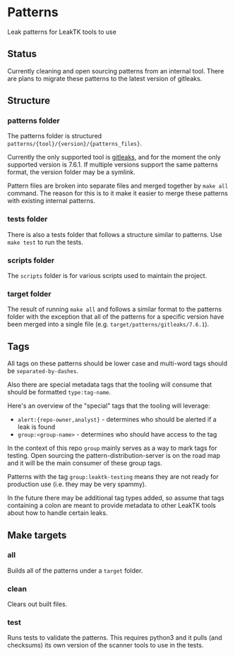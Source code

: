 # Patterns

Leak patterns for LeakTK tools to use

## Status

Currently cleaning and open sourcing patterns from an
internal tool. There are plans to migrate these patterns to the
latest version of gitleaks.

## Structure

### patterns folder

The patterns folder is structured `patterns/{tool}/{version}/{patterns_files}`.

Currently the only supported tool is
[gitleaks](https://github.com/zricethezav/gitleaks),
and for the moment the only supported version is 7.6.1. If multiple versions
support the same patterns format, the version folder may be a symlink.

Pattern files are broken into separate files and merged together by `make all`
command. The reason for this is to it make it easier to merge these patterns
with existing internal patterns.

### tests folder

There is also a tests folder that follows a structure similar to patterns.
Use `make test` to run the tests.

### scripts folder

The `scripts` folder is for various scripts used to maintain the project.

### target folder

The result of running `make all` and follows a similar format to the patterns
folder with the exception that all of the patterns for a specific version have
been merged into a single file (e.g. `target/patterns/gitleaks/7.6.1`).

## Tags

All tags on these patterns should be lower case and multi-word tags should be
`separated-by-dashes`.

Also there are special metadata tags that the tooling will consume that should
be formatted `type:tag-name`.

Here's an overview of the "special" tags that the tooling will leverage:

* `alert:{repo-owner,analyst}` - determines who should be alerted if a leak is found
* `group:<group-name>` - determines who should have access to the tag

In the context of this repo `group` mainly serves as a way to mark tags for
testing. Open sourcing the pattern-distribution-server is on the road map and
it will be the main consumer of these group tags.

Patterns with the tag `group:leaktk-testing` means they are not ready for
production use (i.e. they may be very spammy).

In the future there may be additional tag types added, so assume that tags
containing a colon are meant to provide metadata to other LeakTK tools about
how to handle certain leaks.

## Make targets

### all

Builds all of the patterns under a `target` folder.

### clean

Clears out built files.

### test

Runs tests to validate the patterns. This requires python3 and it pulls (and
checksums) its own version of the scanner tools to use in the tests.
